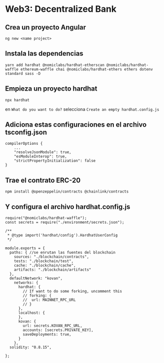 # Web3: Decentralized Bank

Crea un proyecto Angular
---
```
ng new <name project>
```
Instala las dependencias
---
```
yarn add hardhat @nomiclabs/hardhat-etherscan @nomiclabs/hardhat-waffle ethereum-waffle chai @nomiclabs/hardhat-ethers ethers dotenv standard sass -D
```
Empieza un proyecto hardhat
---
```
npx hardhat 
```
en `What do you want to do?` selecciona `Create an empty hardhat.config.js`

Adiciona estas configuraciones en el archivo tsconfig.json
---

```
compilerOptions {
    ...
    "resolveJsonModule": true, 
    "esModuleInterop": true,
    "strictPropertyInitialization": false
}

```

Trae el contrato ERC-20 
---

```
npm install @openzeppelin/contracts @chainlink/contracts
```

Y configura el archivo hardhat.config.js
---

````
require("@nomiclabs/hardhat-waffle");
const secrets = require("./environment/secrets.json");

/**
 * @type import('hardhat/config').HardhatUserConfig
 */

module.exports = {
  paths: { //se enrutan las fuentes del blockchain
    sources: "./blockchain/contracts",
    tests: "./blockchain/test",
    cache: "./blockchain/cache",
    artifacts: "./blockchain/artifacts"
  },
  defaultNetwork: "kovan",
    networks: {
      hardhat: {
        // If want to do some forking, uncomment this
        // forking: {
        //  url: MAINNET_RPC_URL
        // }
      },
      localhost: {
      },
      kovan: {
        url: secrets.KOVAN_RPC_URL,
        accounts: [secrets.PRIVATE_KEY],
        saveDeployments: true,
      }
    },
  solidity: "0.8.15",
  
};
````
